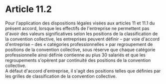 # Article 11.2

  
Pour l'application des dispositions légales visées aux articles 11 et 11.1 du présent accord, lorsque les effectifs de l'entreprise ne permettent pas d'avoir des valeurs significatives selon les positions de la classification de la convention collective, les entreprises peuvent définir – par voie d'accord d'entreprise – des « catégories professionnelles » par regroupement de positions de la convention collective, sous réserve que chaque catégorie professionnelle ainsi définie contienne au plus 30 salariés et que les regroupements s'opèrent par continuité des positions de la convention collective.  
A défaut d'accord d'entreprise, il s'agit des positions telles que définies par les grilles de classification de la convention collective.

